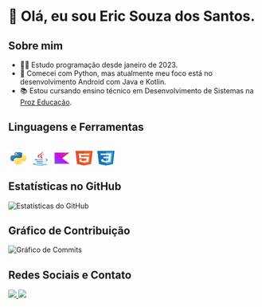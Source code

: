 # 👋 Olá, eu sou Eric Souza dos Santos.

## Sobre mim
- 👨‍💻 Estudo programação desde janeiro de 2023.
- 🐍 Comecei com Python, mas atualmente meu foco está no desenvolvimento Android com Java e Kotlin.
- 📚 Estou cursando ensino técnico em Desenvolvimento de Sistemas na [Proz Educação](https://www.prozeducacao.com.br/).

## Linguagens e Ferramentas
<div style="display: inline_block"><br>
  <img align="center" alt="Eric-Python" height="30" width="40" src="https://raw.githubusercontent.com/devicons/devicon/master/icons/python/python-original.svg">
  <img align="center" alt="Eric-Java" height="30" width="40" src="https://raw.githubusercontent.com/devicons/devicon/master/icons/java/java-original.svg">
  <img align="center" alt="Eric-Kotlin" height="30" width="40" src="https://raw.githubusercontent.com/devicons/devicon/master/icons/kotlin/kotlin-original.svg">
  <img align="center" alt="Eric-HTML" height="30" width="40" src="https://raw.githubusercontent.com/devicons/devicon/master/icons/html5/html5-original.svg">
  <img align="center" alt="Eric-CSS" height="30" width="40" src="https://raw.githubusercontent.com/devicons/devicon/master/icons/css3/css3-original.svg">
</div>

## Estatísticas no GitHub
![Estatísticas do GitHub](https://github-readme-stats.vercel.app/api?username=EricSouzadosSantos&show_icons=true)

## Gráfico de Contribuição
![Gráfico de Commits](https://github-readme-streak-stats.herokuapp.com/?user=EricSouzaDosSantos)



## Redes Sociais e Contato
<div>
  <a href="https://www.linkedin.com/in/Eric-Souza-dos-Santos" target="_blank">
    <img src="https://img.shields.io/badge/LinkedIn-%230077B5?style=for-the-badge&logo=linkedin&logoColor=white" target="_blank">
  </a>
  <a href="mailto:seuemail@gmail.com" target="_blank">
    <img src="https://img.shields.io/badge/Gmail-%23333?style=for-the-badge&logo=gmail&logoColor=white" target="_blank">
  </a>
</div>
